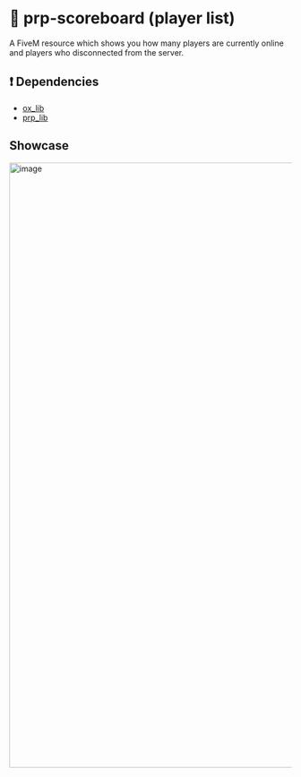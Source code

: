 # 📃 prp-scoreboard (player list)
A FiveM resource which shows you how many players are currently online and players who disconnected from the server.
## ❗️ Dependencies
- [ox_lib](https://github.com/overextended/ox_lib)
- [prp_lib](https://github.com/paradoxtended/prp_lib)
## Showcase
<img width="1920" height="1080" alt="image" src="https://github.com/user-attachments/assets/820b73f6-2059-4bc1-9a5f-ebe45eade4dc" />
